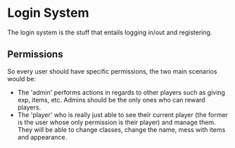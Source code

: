 # Login System

The login system is the stuff that entails logging in/out and registering.

## Permissions

So every user should have specific permissions, the two main scenarios would be:
* The 'admin' performs actions in regards to other players such as giving exp,
  items, etc.  Admins should be the only ones who can reward players.
* The 'player' who is really just able to see their current player (the former is
  the user whose only permission is their player) and manage them.  They will be
  able to change classes, change the name, mess with items and appearance.

